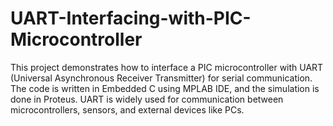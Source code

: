 # UART-Interfacing-with-PIC-Microcontroller
This project demonstrates how to interface a PIC microcontroller with UART (Universal Asynchronous Receiver Transmitter) for serial communication. The code is written in Embedded C using MPLAB IDE, and the simulation is done in Proteus. UART is widely used for communication between microcontrollers, sensors, and external devices like PCs.
